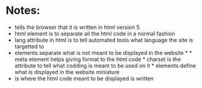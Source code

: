 # Notes: 

* <!DOCTYPE html> tells the browser that it is written in html version 5
* <html lang="en"></html> html element is to separate all the html code in a normal fashion
* lang attribute in html is to tell automated tools what language the site is targetted to 
* <head></head> elements separate what is not meant to be displayed in the website
    * <meta charset="UTF-8">
    * meta element helps giving format to the html code
    * charset is the attribute to tell what codding is meant to be used on it
    * <title></title> elements define what is displayed in the website miniature 
* <body></body> is where the html code meant to be displayed is written